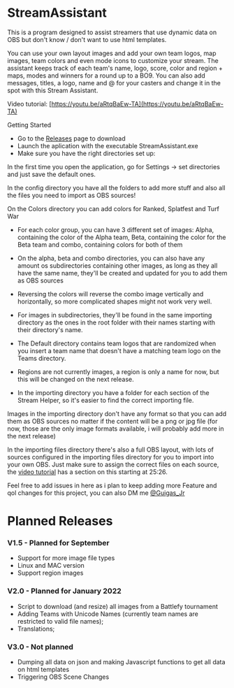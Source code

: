 # StreamAssistant

This is a program designed to assist streamers that use dynamic data on OBS but don't know / don't want to use html templates.

You can use your own layout images and add your own team logos, map images, team colors and even mode icons to customize your stream. The assistant keeps track of each team's name, logo, score, color and region + maps, modes and winners for a round up to a BO9. You can also add messages, titles, a logo, name and @ for your casters and change it in the spot with this Stream Assistant.

Video tutorial: [https://youtu.be/aRtqBaEw-TA](https://youtu.be/aRtqBaEw-TA)

Getting Started

- Go to the [Releases](https://github.com/guigas7/StreamAssistant/releases) page to download
- Launch the aplication with the executable StreamAssistant.exe
- Make sure you have the right directories set up:

In the first time you open the application, go for Settings -> set directories and just save the default ones.

In the config directory you have all the folders to add more stuff and also all the files you need to import as OBS sources!

On the Colors directory you can add colors for Ranked, Splatfest and Turf War

- For each color group, you can have 3 different set of images: Alpha, containing the color of the Alpha team, Beta, containing the color for the Beta team and combo, containing colors for both of them
- On the alpha, beta and combo directories, you can also have any amount os subdirectories containing other images, as long as they all have the same name, they'll be created and updated for you to add them as OBS sources
- Reversing the colors will reverse the combo image vertically and horizontally, so more complicated shapes might not work very well.
- For images in subdirectories, they'll be found in the same importing directory as the ones in the root folder with their names starting with their directory's name.

- The Default directory contains team logos that are randomized when you insert a team name that doesn't have a matching team logo on the Teams directory.
- Regions are not currently images, a region is only a name for now, but this will be changed on the next release.
- In the importing directory you have a folder for each section of the Stream Helper, so it's easier to find the correct importing file.

Images in the importing directory don't have any format so that you can add them as OBS sources no matter if the content will be a png or jpg file (for now, those are the only image formats available, i will probably add more in the next release)

In the importing files directory there's also a full OBS layout, with lots of sources configured in the importing files directory for you to import into your own OBS. Just make sure to assign the correct files on each source, the [video tutorial](https://www.youtube.com/watch?v=aRtqBaEw-TA) has a section on this starting at 25:26.

Feel free to add issues in here as i plan to keep adding more Feature and qol changes for this project, you can also DM me [@Guigas_Jr](https://twitter.com/Guigas_Jr)

# Planned Releases

### V1.5 - Planned for September

- Support for more image file types
- Linux and MAC version
- Support region images

### V2.0 - Planned for January 2022

- Script to download (and resize) all images from a Battlefy tournament
- Adding Teams with Unicode Names (currently team names are restricted to valid file names);
- Translations;

### V3.0 - Not planned

- Dumping all data on json and making Javascript functions to get all data on html templates
- Triggering OBS Scene Changes

